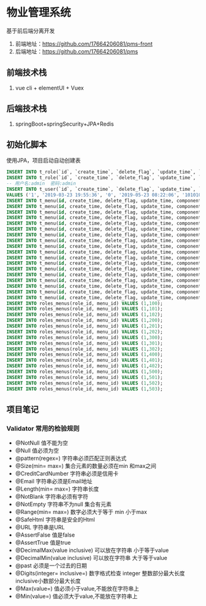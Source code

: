 # 物业管理系统

基于前后端分离开发</br>
1. 前端地址：https://github.com/17664206081/pms-front
2. 后端地址：https://github.com/17664206081/pms


## 前端技术栈
1. vue cli + elementUI + Vuex
 

## 后端技术栈
1. springBoot+springSecurity+JPA+Redis

 
## 初始化脚本
使用JPA，项目启动自动创建表 

```sql
INSERT INTO t_role(`id`, `create_time`, `delete_flag`, `update_time`, `name`, `remark`) VALUES (1, '2019-04-05 14:14:45', 0, '2019-04-05 14:14:45', '超级管理员', '权限最大,不建议分配,~~~');
INSERT INTO t_role(`id`, `create_time`, `delete_flag`, `update_time`, `name`, `remark`) VALUES (2, '2019-04-05 14:15:45', 0, '2019-04-05 14:15:45', '业主', '缴费,保修等功能');
-- 用户名:admin  密码:admin
INSERT INTO t_user(`id`, `create_time`, `delete_flag`, `update_time`, `email`, `password`, `phone`, `real_name`, `username`, `role_id`, `balance`, `use_status`) 
VALUES ('1', '2019-03-23 19:55:36', '0', '2019-05-23 08:22:06', '1010101010@qq.com', '$2a$10$APNEPFSMvKglR0xTN8KijegsOQ9iHggiq63uW.40EX3T7XDnGAEdm', '18788779966', '物业总部', 'admin', '1', '0.00', 'ENABLED');
INSERT INTO t_menu(id, create_time, delete_flag, update_time, component, icon, name, path, pid)VALUES (100,now(),0,now(),'Layout' ,'pms-icon-xitongguanli' ,'系统管理','/sysSteam',0 );
INSERT INTO t_menu(id, create_time, delete_flag, update_time, component, icon, name, path, pid)VALUES (101,now(),0,now(),'Sys/User' ,'pms-icon-userguanli' ,'用户管理','/sysSteam/user',100 );
INSERT INTO t_menu(id, create_time, delete_flag, update_time, component, icon, name, path, pid)VALUES (102,now(),0,now(),'Sys/Role' ,'pms-icon-jiaoseguanli' ,'角色管理','/sysSteam/role',100 );
INSERT INTO t_menu(id, create_time, delete_flag, update_time, component, icon, name, path, pid)VALUES (200,now(),0,now(),'Layout' ,'pms-icon-shoufeiguanli' ,'收费管理','/cost',0 );
INSERT INTO t_menu(id, create_time, delete_flag, update_time, component, icon, name, path, pid)VALUES (201,now(),0,now(),'Cost/Set' ,'pms-icon-feiyongshezhi' ,'费用设置','/cost/setting',200 );
INSERT INTO t_menu(id, create_time, delete_flag, update_time, component, icon, name, path, pid)VALUES (202,now(),0,now(),'Cost/Recharge' ,'pms-icon-chongczhi' ,'充值缴费','/cost/recharge',200 );
INSERT INTO t_menu(id, create_time, delete_flag, update_time, component, icon, name, path, pid)VALUES (203,now(),0,now(),'Cost/Settle' ,'pms-icon-jiesuan' ,'费用结算','/cost/settle',200 );
INSERT INTO t_menu(id, create_time, delete_flag, update_time, component, icon, name, path, pid)VALUES (300,now(),0,now(),'Layout' ,'pms-icon-ziyuanguanli' ,'资源管理','/resource',0 );
INSERT INTO t_menu(id, create_time, delete_flag, update_time, component, icon, name, path, pid)VALUES (301,now(),0,now(),'Resource/House' ,'pms-icon-fangchan' ,'房产管理','/resource/house',300 );
INSERT INTO t_menu(id, create_time, delete_flag, update_time, component, icon, name, path, pid)VALUES (302,now(),0,now(),'Resource/Park' ,'pms-icon-chewei' ,'车位管理','/resource/park',300 );
INSERT INTO t_menu(id, create_time, delete_flag, update_time, component, icon, name, path, pid)VALUES (303,now(),0,now(),'Resource/Door' ,'pms-icon-menjin' ,'门禁管理','/resource/door',300 );
INSERT INTO t_menu(id, create_time, delete_flag, update_time, component, icon, name, path, pid)VALUES (400,now(),0,now(),'Layout' ,'pms-icon-baoxiu' ,'报修管理','/repairs',0 );
INSERT INTO t_menu(id, create_time, delete_flag, update_time, component, icon, name, path, pid)VALUES (401,now(),0,now(),'Repairs/Apply' ,'pms-icon-weixiu' ,'报修申请','/repairs/apply',400 );
INSERT INTO t_menu(id, create_time, delete_flag, update_time, component, icon, name, path, pid)VALUES (402,now(),0,now(),'Repairs/Center' ,'pms-icon-zongbu' ,'报修中心','/repairs/center',400 );
INSERT INTO t_menu(id, create_time, delete_flag, update_time, component, icon, name, path, pid)VALUES (500,now(),0,now(),'Layout' ,'pms-icon-baobiao' ,'报表中心','/report',0 );
INSERT INTO t_menu(id, create_time, delete_flag, update_time, component, icon, name, path, pid)VALUES (501,now(),0,now(),'Report/Payment' ,'pms-icon-chongzhi' ,'充值报表','/report/payment',500 );
INSERT INTO t_menu(id, create_time, delete_flag, update_time, component, icon, name, path, pid)VALUES (502,now(),0,now(),'Report/Settle' ,'pms-icon-jiaofei' ,'缴费报表','/report/settle',500 );
INSERT INTO t_menu(id, create_time, delete_flag, update_time, component, icon, name, path, pid)VALUES (503,now(),0,now(),'Report/Maintain' ,'pms-icon-baoxiu1' ,'维修报表','/report/maintain',500 );
INSERT INTO roles_menus(role_id, menu_id) VALUES (1,100);
INSERT INTO roles_menus(role_id, menu_id) VALUES (1,101);
INSERT INTO roles_menus(role_id, menu_id) VALUES (1,102);
INSERT INTO roles_menus(role_id, menu_id) VALUES (1,200);
INSERT INTO roles_menus(role_id, menu_id) VALUES (1,201);
INSERT INTO roles_menus(role_id, menu_id) VALUES (1,202);
INSERT INTO roles_menus(role_id, menu_id) VALUES (1,300);
INSERT INTO roles_menus(role_id, menu_id) VALUES (1,301);
INSERT INTO roles_menus(role_id, menu_id) VALUES (1,302);
INSERT INTO roles_menus(role_id, menu_id) VALUES (1,400);
INSERT INTO roles_menus(role_id, menu_id) VALUES (1,401);
INSERT INTO roles_menus(role_id, menu_id) VALUES (1,402);
INSERT INTO roles_menus(role_id, menu_id) VALUES (1,500);
INSERT INTO roles_menus(role_id, menu_id) VALUES (1,501);
INSERT INTO roles_menus(role_id, menu_id) VALUES (1,502);
INSERT INTO roles_menus(role_id, menu_id) VALUES (1,503);

```

## 项目笔记
 ### Validator 常用的检验规则
 - @NotNull 值不能为空
 - @Null 值必须为空
 - @pattern(regex=) 字符串必须匹配正则表达式
 - @Size(min= max=) 集合元素的数量必须在min 和max之间
 - @CreditCardNumber 字符串必须是信用卡
 - @Email 字符串必须是Email地址
 - @Length(min= max=) 字符串长度
 - @NotBlank  字符串必须有字符
 - @NotEmpty 字符串不为null 集合有元素
 - @Range(min= max=) 数字必须大于等于 min 小于max
 - @SafeHtml 字符串是安全的Html
 - @URL 字符串是URL
 - @AssertFalse 值是false
 - @AssertTrue  值是true
 - @DecimalMax(value inclusive) 可以放在字符串 小于等于value 
 - @DecimalMin(value inclusive) 可以放在字符串 大于等于value 
 - @past 必须是一个过去的日期
 - @Digits(integer= inclusive=) 数字格式检查 integer 整数部分最大长度 inclusive小数部分最大长度
 - @Max(value=) 值必须小于value,不能放在字符串上
 - @Min(value=) 值必须大于value,不能放在字符串上  
